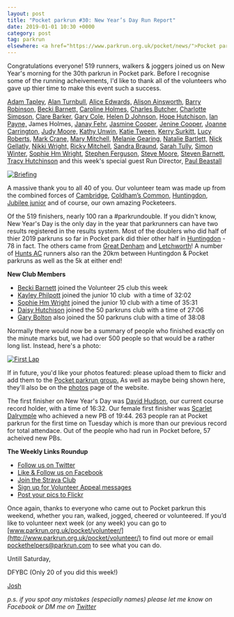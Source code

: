 ```yaml
---
layout: post
title: "Pocket parkrun #30: New Year’s Day Run Report"
date: 2019-01-01 10:30 +0000
category: post
tag: parkrun
elsewhere: <a href="https://www.parkrun.org.uk/pocket/news/">Pocket parkrun</a>
---
```


Congratulations everyone! 519 runners, walkers & joggers joined us on New Year's morning for the 30th parkrun in Pocket park. Before I recognise some of the running acheivements, I'd like to thank all of the volunteers who gave up thier time to make this event such a success.

[Adam Tapley](http://www.parkrun.org.uk/results/athleteresultshistory/?athleteNumber=212527), [Alan Turnbull](http://www.parkrun.org.uk/results/athleteresultshistory/?athleteNumber=74829), [Alice Edwards,](http://www.parkrun.org.uk/results/athleteresultshistory/?athleteNumber=2091605) [Alison Ainsworth,](http://www.parkrun.org.uk/results/athleteresultshistory/?athleteNumber=955830) [Barry Robinson,](http://www.parkrun.org.uk/results/athleteresultshistory/?athleteNumber=2450973) [Becki Barnett,](http://www.parkrun.org.uk/results/athleteresultshistory/?athleteNumber=4161773) [Caroline Holmes,](http://www.parkrun.org.uk/results/athleteresultshistory/?athleteNumber=415657) [Charles Butcher,](http://www.parkrun.org.uk/results/athleteresultshistory/?athleteNumber=1101536) [Charlotte Simpson,](http://www.parkrun.org.uk/results/athleteresultshistory/?athleteNumber=2079756) [Clare Barker,](http://www.parkrun.org.uk/results/athleteresultshistory/?athleteNumber=3014949) [Gary Cole,](http://www.parkrun.org.uk/results/athleteresultshistory/?athleteNumber=1121738) [Helen D Johnson,](http://www.parkrun.org.uk/results/athleteresultshistory/?athleteNumber=53490) [Hope Hutchison,](http://www.parkrun.org.uk/results/athleteresultshistory/?athleteNumber=198796) [Ian Payne,](http://www.parkrun.org.uk/results/athleteresultshistory/?athleteNumber=4899316) James Holmes, [Janay Fehr](http://www.parkrun.org.uk/results/athleteresultshistory/?athleteNumber=516051), [Jasmine Cooper](http://www.parkrun.org.uk/results/athleteresultshistory/?athleteNumber=1554133), [Jenine Cooper](http://www.parkrun.org.uk/results/athleteresultshistory/?athleteNumber=1061334), [Joanne Carrington,](http://www.parkrun.org.uk/results/athleteresultshistory/?athleteNumber=181580) [Judy Moore,](http://www.parkrun.org.uk/results/athleteresultshistory/?athleteNumber=1787546) [Kathy Unwin,](http://www.parkrun.org.uk/results/athleteresultshistory/?athleteNumber=1642948) [Katie Tween,](http://www.parkrun.org.uk/results/athleteresultshistory/?athleteNumber=159726) [Kerry Surkitt,](http://www.parkrun.org.uk/results/athleteresultshistory/?athleteNumber=693485) [Lucy Roberts,](http://www.parkrun.org.uk/results/athleteresultshistory/?athleteNumber=2532122) [Mark Crane,](http://www.parkrun.org.uk/results/athleteresultshistory/?athleteNumber=4072444) [Mary Mitchell,](http://www.parkrun.org.uk/results/athleteresultshistory/?athleteNumber=1267553) [Melanie Gearing,](http://www.parkrun.org.uk/results/athleteresultshistory/?athleteNumber=103413) [Natalie Bartlett,](http://www.parkrun.org.uk/results/athleteresultshistory/?athleteNumber=1795380) [Nick Gellatly,](http://www.parkrun.org.uk/results/athleteresultshistory/?athleteNumber=519807) [Nikki Wright,](http://www.parkrun.org.uk/results/athleteresultshistory/?athleteNumber=4524361) [Ricky Mitchell](http://www.parkrun.org.uk/results/athleteresultshistory/?athleteNumber=1267548), [Sandra Braund](http://www.parkrun.org.uk/results/athleteresultshistory/?athleteNumber=2538755), [Sarah Tully](http://www.parkrun.org.uk/results/athleteresultshistory/?athleteNumber=4909207), [Simon Winter](http://www.parkrun.org.uk/results/athleteresultshistory/?athleteNumber=628408), [Sophie Hm Wright](http://www.parkrun.org.uk/results/athleteresultshistory/?athleteNumber=4524393), [Stephen Ferguson](http://www.parkrun.org.uk/results/athleteresultshistory/?athleteNumber=190582), [Steve Moore](http://www.parkrun.org.uk/results/athleteresultshistory/?athleteNumber=1771782), [Steven Barnett](http://www.parkrun.org.uk/results/athleteresultshistory/?athleteNumber=4179392), [Tracy Hutchinson](http://www.parkrun.org.uk/results/athleteresultshistory/?athleteNumber=160032) and this week's special guest Run Director, [Paul Beastall](http://www.parkrun.org.uk/results/athleteresultshistory/?athleteNumber=149406)

[![Briefing](https://farm5.staticflickr.com/4864/44752699320_5994eece25_c.jpg)](https://www.flickr.com/photos/166669055@N07/44752699320/in/pool-pocket-parkrun/)

A massive thank you to all 40 of you. Our volunteer team was made up from the combined forces of [Cambridge](http://www.parkrun.org.uk/cambridge/), [Coldham’s Common](http://www.parkrun.org.uk/coldhamscommon/), [Huntingdon](http://www.parkrun.org.uk/huntingdon), [Jubilee junior](http://www.parkrun.org.uk/jubilee-juniors/) and of course, our own amazing Pocketeers.

Of the 519 finishers, nearly 100 ran a #parkrundouble. If you didn't know, New Year's Day is the only day in the year that parkrunners can have two results registered in the results system. Most of the doublers who did half of thier 2019 parkruns so far in Pocket park did thier other half in [Huntingdon](http://www.parkrun.org.uk/huntingdon) - 78 in fact. The others came from [Great Denham](http://www.parkrun.org.uk/greatdenham/) and [Letchworth](http://www.parkrun.org.uk/letchworth/)! A number of [Hunts AC](http://www.parkrun.org.uk/pocket/results/clubhistory/?clubNum=1763) runners also ran the 20km between Huntingdon & Pocket parkruns as well as the 5k at either end!

**New Club Members**

*   [Becki Barnett](http://www.parkrun.org.uk/results/athleteresultshistory/?athleteNumber=4161773) joined the Volunteer 25 club this week
*   [Kayley Philpott](http://www.parkrun.org.uk/pocket/results/weeklyresults/athletehistory?athleteNumber=5083754) joined the junior 10 club  with a time of 32:02
*   [Sophie Hm Wright](http://www.parkrun.org.uk/pocket/results/weeklyresults/athletehistory?athleteNumber=4524393) joined the junior 10 club with a time of 35:31
*   [Daisy Hutchison](http://www.parkrun.org.uk/pocket/results/weeklyresults/athletehistory?athleteNumber=192755) joined the 50 parkruns club with a time of 27:06
*   [Gary Bolton](http://www.parkrun.org.uk/pocket/results/weeklyresults/athletehistory?athleteNumber=634825) also joined the 50 parkruns club with a time of 38:08

Normally there would now be a summary of people who finished exactly on the minute marks but, we had over 500 people so that would be a rather long list. Instead, here's a photo:

[![First Lap](https://farm8.staticflickr.com/7900/44752699060_09396b8a31_c.jpg)](https://www.flickr.com/photos/166669055@N07/44752699320/in/pool-pocket-parkrun/)

If in future, you'd like your photos featured: please upload them to flickr and add them to the [Pocket parkrun group.](https://www.flickr.com/groups/pocket-parkrun/) As well as maybe being shown here, they'll also be on the [photos](http://www.parkrun.org.uk/pocket/photos/) page of the website.

The first finisher on New Year's Day was [David Hudson](http://www.parkrun.org.uk/pocket/results/latestresults/athletehistory?athleteNumber=1271677), our current course record holder, with a time of 16:32. Our female first finisher was [Scarlet Dalrymple](http://www.parkrun.org.uk/pocket/results/latestresults/athletehistory?athleteNumber=3042815) who achieved a new PB of 19:44. 263 people ran at Pocket parkrun for the first time on Tuesday which is more than our previous record for total attendace. Out of the people who had run in Pocket before, 57 acheived new PBs.

**The Weekly Links Roundup**

*   [Follow us on Twitter](https://twitter.com/pocketparkrun)
*   [Like & Follow us on Facebook](https://www.facebook.com/pocketparkrun/)
*   [Join the Strava Club](https://www.strava.com/clubs/pocketparkrun)
*   [Sign up for Volunteer Appeal messages](https://www.parkrun.com/runner/opt-ins/?Country=UK)
*   [Post your pics to Flickr](https://www.flickr.com/groups/pocket-parkrun/)

Once again, thanks to everyone who came out to Pocket parkrun this weekend, whether you ran, walked, jogged, cheered or volunteered. If you’d like to volunteer next week (or any week) you can go to [www.parkrun.org.uk/pocket/volunteer/](http://www.parkrun.org.uk/pocket/volunteer/) to find out more or email [pockethelpers@parkrun.com](mailto:pockethelpers@parkrun.com) to see what you can do.

Untill Saturday,

DFYBC (Only 20 of you did this week!)

[Josh](http://www.parkrun.org.uk/results/athleteresultshistory/?athleteNumber=4196740)

_p.s. if you spot any mistakes (especially names) please let me know on Facebook or DM me on [Twitter](https://twitter.com/_Josh_justJosh)_
